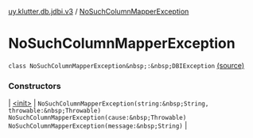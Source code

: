 [uy.klutter.db.jdbi.v3](../index.md) / [NoSuchColumnMapperException](.)


# NoSuchColumnMapperException

`class NoSuchColumnMapperException&nbsp;:&nbsp;DBIException` [(source)](https://github.com/kohesive/klutter/blob/master/db-jdbi-v3-jdk8/src/main/kotlin/uy/klutter/db/jdbi/v3/Exceptions.kt#L18)



### Constructors


| [&lt;init&gt;](-init-.md) | `NoSuchColumnMapperException(string:&nbsp;String, throwable:&nbsp;Throwable)`
`NoSuchColumnMapperException(cause:&nbsp;Throwable)`
`NoSuchColumnMapperException(message:&nbsp;String)` |

